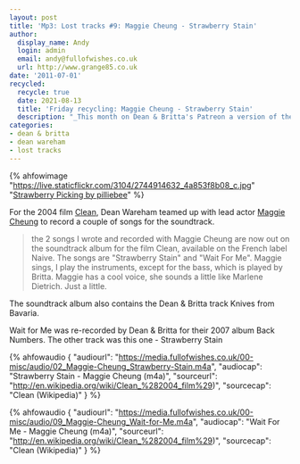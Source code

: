 ```yaml
---
layout: post
title: 'Mp3: Lost tracks #9: Maggie Cheung - Strawberry Stain'
author:
  display_name: Andy
  login: admin
  email: andy@fullofwishes.co.uk
  url: http://www.grange85.co.uk
date: '2011-07-01'
recycled:
  recycle: true
  date: 2021-08-13
  title: 'Friday recycling: Maggie Cheung - Strawberry Stain'
  description: "_This month on Dean & Britta's Patreon a version of the track Strawberry Stain was shared featuring Dean on vocals. Here is the version that was released on the Clean soundtrack with lead actor Maggie Cheung singing. If you can afford to you should [sign up to Dean & Britta's Patreon](https://patreon.com/deanandbritta) for similar treats._"
categories:
- dean & britta
- dean wareham
- lost tracks
---
```


{% ahfowimage "https://live.staticflickr.com/3104/2744914632_4a853f8b08_c.jpg" "<a href='https://www.flickr.com/photos/pilliebee/2744914632/'>Strawberry Picking by pilliebee</a>" %}

For the 2004 film [Clean](http://en.wikipedia.org/wiki/Clean_%282004_film%29), Dean Wareham teamed up with lead actor [Maggie Cheung](http://en.wikipedia.org/wiki/Maggie_Cheung) to record a couple of songs for the soundtrack.

> the 2 songs I wrote and recorded with Maggie Cheung are now out on the soundtrack album for the film Clean, available on the French label Naive. The songs are "Strawberry Stain" and "Wait For Me". Maggie sings, I play the instruments, except for the bass, which is played by Britta. Maggie has a cool voice, she sounds a little like Marlene Dietrich. Just a little. 

The soundtrack album also contains the Dean & Britta track Knives from Bavaria.

Wait for Me was re-recorded by Dean & Britta for their 2007 album Back Numbers. The other track was this one - Strawberry Stain

{% ahfowaudio {
"audiourl": "https://media.fullofwishes.co.uk/00-misc/audio/02_Maggie-Cheung_Strawberry-Stain.m4a",
"audiocap": "Strawberry Stain - Maggie Cheung (m4a)",
"sourceurl": "http://en.wikipedia.org/wiki/Clean_%282004_film%29)",
"sourcecap": "Clean (Wikipedia)"
} %}

{% ahfowaudio {
"audiourl": "https://media.fullofwishes.co.uk/00-misc/audio/09_Maggie-Cheung_Wait-for-Me.m4a",
"audiocap": "Wait For Me - Maggie Cheung (m4a)",
"sourceurl": "http://en.wikipedia.org/wiki/Clean_%282004_film%29)",
"sourcecap": "Clean (Wikipedia)"
} %}

